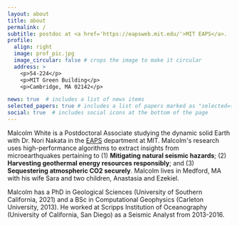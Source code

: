 ```yaml
---
layout: about
title: about
permalink: /
subtitle: postdoc at <a href='https://eapsweb.mit.edu/'>MIT EAPS</a>.
profile:
  align: right
  image: prof_pic.jpg
  image_circular: false # crops the image to make it circular
  address: >
    <p>54-224</p>
    <p>MIT Green Building</p>
    <p>Cambridge, MA 02142</p>

news: true  # includes a list of news items
selected_papers: true # includes a list of papers marked as "selected={true}"
social: true  # includes social icons at the bottom of the page
---
```


Malcolm White is a Postdoctoral Associate studying the dynamic solid Earth with Dr. Nori Nakata in the <a href='https://eapsweb.mit.edu'>EAPS</a> department at MIT. Malcolm's research  uses high-performance algorithms to extract insights from microearthquakes pertaining to (1) <b>Mitigating natural seismic hazards</b>; (2) <b>Harvesting geothermal energy resources responsibly</b>; and (3) <b>Sequestering atmospheric CO2 securely</b>. Malcolm lives in Medford, MA with his wife Sara and two children, Anastasia and Ezekiel.

Malcolm has a PhD in Geological Sciences (University of Southern California, 2021) and a BSc in Computational Geophysics (Carleton University, 2013). He worked at Scripps Institution of Oceanography (University of California, San Diego) as a Seismic Analyst from 2013-2016.
